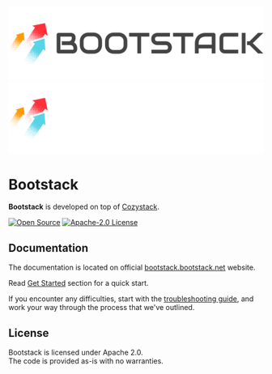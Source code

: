 ![Bootstack](img/bootstack-logo-black.svg#gh-light-mode-only)
![Bootstack](img/bootstack-logo-white.svg#gh-dark-mode-only)

# Bootstack

**Bootstack** is developed on top of [Cozystack](https://github.com/aenix-io/cozystack).

[![Open Source](https://img.shields.io/badge/Open-Source-brightgreen)](https://opensource.org/)
[![Apache-2.0 License](https://img.shields.io/github/license/astrasky-net/bootstack)](https://opensource.org/licenses/)




## Documentation

The documentation is located on official [bootstack.bootstack.net](https://bootstack.bootstack.net) website.

Read [Get Started](https://cozystack.io/docs/get-started/) section for a quick start.

If you encounter any difficulties, start with the [troubleshooting guide](https://bootstack.bootstack.net/docs/), and work your way through the process that we've outlined.

## License

Bootstack is licensed under Apache 2.0.  
The code is provided as-is with no warranties.

